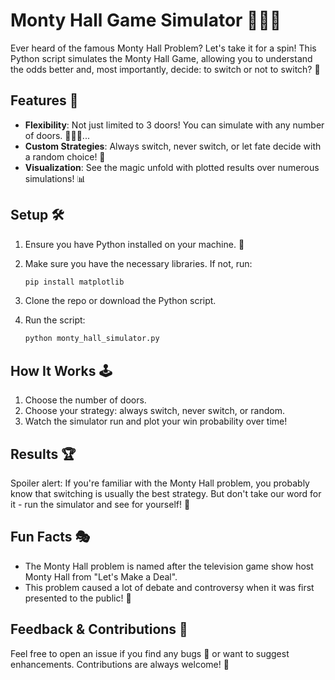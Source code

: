 # Monty Hall Game Simulator 🚪🐐🚗

Ever heard of the famous Monty Hall Problem? Let's take it for a spin! This Python script simulates the Monty Hall Game, allowing you to understand the odds better and, most importantly, decide: to switch or not to switch? 🤔

## Features 🌟

- **Flexibility**: Not just limited to 3 doors! You can simulate with any number of doors. 🚪🚪🚪...  
- **Custom Strategies**: Always switch, never switch, or let fate decide with a random choice! 🔄
- **Visualization**: See the magic unfold with plotted results over numerous simulations! 📊

## Setup 🛠

1. Ensure you have Python installed on your machine. 🐍
2. Make sure you have the necessary libraries. If not, run:

   ```bash
   pip install matplotlib

4. Clone the repo or download the Python script.
5. Run the script:

   ```bash
   python monty_hall_simulator.py

## How It Works 🕹

1. Choose the number of doors.
2. Choose your strategy: always switch, never switch, or random.
3. Watch the simulator run and plot your win probability over time!

## Results 🏆

Spoiler alert: If you're familiar with the Monty Hall problem, you probably know that switching is usually the best strategy. But don't take our word for it - run the simulator and see for yourself! 🎉

## Fun Facts 🎭

- The Monty Hall problem is named after the television game show host Monty Hall from "Let's Make a Deal".
- This problem caused a lot of debate and controversy when it was first presented to the public! 🤯

## Feedback & Contributions 💌

Feel free to open an issue if you find any bugs 🐛 or want to suggest enhancements. Contributions are always welcome! 🤝

